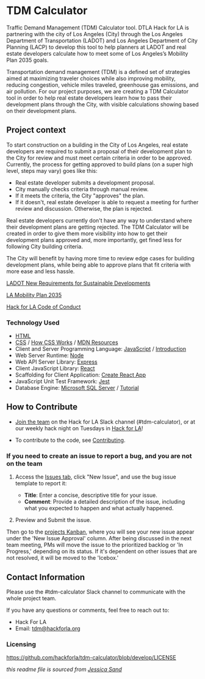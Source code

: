 # TDM Calculator

Traffic Demand Management (TDM) Calculator tool. DTLA Hack for LA is partnering with the city of Los Angeles (City) through the Los Angeles Department of Transportation (LADOT) and Los Angeles Department of City Planning (LACP) to develop this tool to help planners at LADOT and real estate developers calculate how to meet some of Los Angeles’s Mobility Plan 2035 goals.

Transportation demand management (TDM) is a defined set of strategies aimed at maximizing traveler choices while also improving mobility, reducing congestion, vehicle miles traveled, greenhouse gas emissions, and air pollution. For our project purposes, we are creating a TDM Calculator tool in order to help real estate developers learn how to pass their development plans through the City, with visible calculations showing based on their development plans.

## Project context

To start construction on a building in the City of Los Angeles, real estate developers are required to submit a proposal of their development plan to the City for review and must meet certain criteria in order to be approved. Currently, the process for getting approved to build plans (on a super high level, steps may vary) goes like this:

- Real estate developer submits a development proposal.
- City manually checks criteria through manual review.
- If it meets the criteria, the City "approves" the plan.
- If it doesn't, real estate developer is able to request a meeting for further review and discussion. Otherwise, the plan is rejected.

Real estate developers currently don't have any way to understand where their development plans are getting rejected. The TDM Calculator will be created in order to give them more visibility into how to get their development plans approved and, more importantly, get fined less for following City building criteria.

The City will benefit by having more time to review edge cases for building development plans, while being able to approve plans that fit criteria with more ease and less hassle.

[LADOT New Requirements for Sustainable Developments](https://ladot.lacity.org/businesses/development-review#new-requirements-for-sustainable-developments)

[LA Mobility Plan 2035](https://planning.lacity.org/documents/policy/mobilityplnmemo.pdf)

[Hack for LA Code of Conduct](https://github.com/hackforla/codeofconduct)

### Technology Used

- [HTML](https://developer.mozilla.org/en-US/docs/Web/HTML)
- [CSS](https://developer.mozilla.org/en-US/docs/Web/CSS) / [How CSS Works](https://developer.mozilla.org/en-US/docs/Learn/CSS/Introduction_to_CSS/How_CSS_works) / [MDN Resources](https://developer.mozilla.org/en-US/docs/Web/JavaScript/Language_Resources)
- Client and Server Programming Language: [JavaScript](https://www.ecma-international.org/ecma-262/6.0/) / [Introduction](http://javascript.info/)
- Web Server Runtime: [Node](https://nodejs.org/en/)
- Web API Server Library: [Express](https://expressjs.com/)
- Client JavaScript Library: [React](https://reactjs.org/)
- Scaffolding for Client Application: [Create React App](https://facebook.github.io/create-react-app/docs/getting-started)
- JavaScript Unit Test Framework: [Jest](https://jestjs.io/)
- Database Engine: [Microsoft SQL Server](http://www.sqlservertutorial.net/) / [Tutorial](http://www.sqlservertutorial.net/)

## How to Contribute

- [Join the team](https://github.com/hackforla/tdm-calculator/wiki/Joining-the-TDM-Calculator--Team) on the Hack for LA Slack channel (#tdm-calculator), or at our weekly hack night on Tuesdays in [Hack for LA](https://www.hackforla.org/)!

- To contribute to the code, see [Contributing](https://github.com/hackforla/tdm-calculator/wiki/Contributing-Code).

### If you need to create an issue to report a bug, and you are not on the team

1. Access the [Issues tab](https://github.com/hackforla/tdm-calculator/issues), click "New Issue", and use the bug issue template to report it:

   - **Title**: Enter a concise, descriptive title for your issue.
   - **Comment**: Provide a detailed description of the issue, including what you expected to happen and what actually happened.

2. Preview and Submit the issue.

Then go to the [projects Kanban](https://github.com/orgs/hackforla/projects/68/views/1), where you will see your new issue appear under the 'New Issue Approval' column. After being discussed in the next team meeting, PMs will move the issue to the prioritized backlog or 'In Progress,' depending on its status. If it's dependent on other issues that are not resolved, it will be moved to the 'Icebox.'

## Contact Information

Please use the #tdm-calculator Slack channel to communicate with the whole project team.

If you have any questions or comments, feel free to reach out to:

- Hack For LA
- Email: tdm@hackforla.org

### Licensing

https://github.com/hackforla/tdm-calculator/blob/develop/LICENSE

_this readme file is sourced from [Jessica Sand](http://jessicasand.com/other-stuff/just-enough-docs/)_
